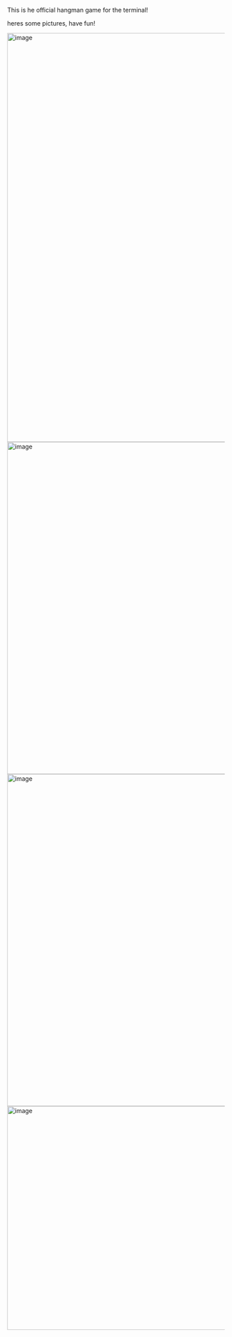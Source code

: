 This is he official hangman game for the terminal!

heres some pictures, have fun!

<img width="947" alt="image" src="https://user-images.githubusercontent.com/91278747/208214483-a65988d8-e101-4624-ba65-26667787bf35.png">


<img width="769" alt="image" src="https://user-images.githubusercontent.com/91278747/208214515-38358c50-ddac-4480-ab38-043c59e55b79.png">


<img width="769" alt="image" src="https://user-images.githubusercontent.com/91278747/208214526-2534f88e-7a7d-4fc4-a2b9-a590dc90610d.png">


<img width="518" alt="image" src="https://user-images.githubusercontent.com/91278747/208214595-418e15a5-f538-4b87-889d-35eea6d7edf0.png">
